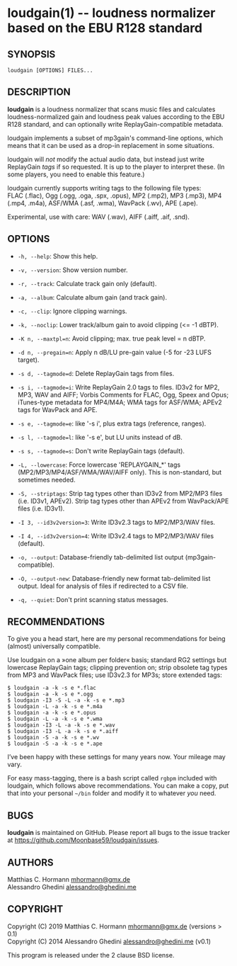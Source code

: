 loudgain(1) -- loudness normalizer based on the EBU R128 standard
=================================================================

## SYNOPSIS

`loudgain [OPTIONS] FILES...`

## DESCRIPTION

**loudgain** is a loudness normalizer that scans music files and calculates
loudness-normalized gain and loudness peak values according to the EBU R128
standard, and can optionally write ReplayGain-compatible metadata.

loudgain implements a subset of mp3gain's command-line options, which means that
it can be used as a drop-in replacement in some situations.

loudgain will _not_ modify the actual audio data, but instead just
write ReplayGain _tags_ if so requested. It is up to the player to interpret
these. (In some players, you need to enable this feature.)

loudgain currently supports writing tags to the following file types:  
FLAC (.flac), Ogg (.ogg, .oga, .spx, .opus), MP2 (.mp2), MP3 (.mp3), MP4 (.mp4, .m4a),
ASF/WMA (.asf, .wma), WavPack (.wv), APE (.ape).

Experimental, use with care: WAV (.wav), AIFF (.aiff, .aif, .snd).


## OPTIONS

* `-h, --help`:
  Show this help.

* `-v, --version`:
  Show version number.

* `-r, --track`:
  Calculate track gain only (default).

* `-a, --album`:
  Calculate album gain (and track gain).

* `-c, --clip`:
  Ignore clipping warnings.

* `-k, --noclip`:
  Lower track/album gain to avoid clipping (<= -1 dBTP).

* `-K n, --maxtpl=n`:
  Avoid clipping; max. true peak level = n dBTP.

* `-d n, --pregain=n`:
  Apply n dB/LU pre-gain value (-5 for -23 LUFS target).

* `-s d, --tagmode=d`:
  Delete ReplayGain tags from files.

* `-s i, --tagmode=i`:
  Write ReplayGain 2.0 tags to files. ID3v2 for MP2, MP3, WAV and AIFF; Vorbis
  Comments for FLAC, Ogg, Speex and Opus; iTunes-type metadata for MP4/M4A;
  WMA tags for ASF/WMA; APEv2 tags for WavPack and APE.

* `-s e, --tagmode=e`:
  like '-s i', plus extra tags (reference, ranges).

* `-s l, --tagmode=l`:
  like '-s e', but LU units instead of dB.

* `-s s, --tagmode=s`:
  Don't write ReplayGain tags (default).

* `-L, --lowercase`:
  Force lowercase 'REPLAYGAIN_*' tags (MP2/MP3/MP4/ASF/WMA/WAV/AIFF only).
  This is non-standard, but sometimes needed.

* `-S, --striptags`:
  Strip tag types other than ID3v2 from MP2/MP3 files (i.e. ID3v1, APEv2).
  Strip tag types other than APEv2 from WavPack/APE files (i.e. ID3v1).

* `-I 3, --id3v2version=3`:
  Write ID3v2.3 tags to MP2/MP3/WAV files.

* `-I 4, --id3v2version=4`:
  Write ID3v2.4 tags to MP2/MP3/WAV files (default).

* `-o, --output`:
  Database-friendly tab-delimited list output (mp3gain-compatible).

* `-O, --output-new`:
  Database-friendly new format tab-delimited list output. Ideal for analysis
  of files if redirected to a CSV file.

* `-q, --quiet`:
  Don't print scanning status messages.


## RECOMMENDATIONS

To give you a head start, here are my personal recommendations for being (almost)
universally compatible.

Use loudgain on a »one album per folder« basis; standard RG2 settings but
lowercase ReplayGain tags; clipping prevention on; strip obsolete tag types
from MP3 and WavPack files; use ID3v2.3 for MP3s; store extended tags:

    $ loudgain -a -k -s e *.flac
    $ loudgain -a -k -s e *.ogg
    $ loudgain -I3 -S -L -a -k -s e *.mp3
    $ loudgain -L -a -k -s e *.m4a
    $ loudgain -a -k -s e *.opus
    $ loudgain -L -a -k -s e *.wma
    $ loudgain -I3 -L -a -k -s e *.wav
    $ loudgain -I3 -L -a -k -s e *.aiff
    $ loudgain -S -a -k -s e *.wv
    $ loudgain -S -a -k -s e *.ape

I’ve been happy with these settings for many years now. Your mileage may vary.

For easy mass-tagging, there is a bash script called `rgbpm` included with loudgain,
which follows above recommendations. You can make a copy, put that into your
personal `~/bin` folder and modify it to whatever _you_ need.


## BUGS

**loudgain** is maintained on GitHub. Please report all bugs to the issue tracker
at https://github.com/Moonbase59/loudgain/issues.


## AUTHORS

Matthias C. Hormann <mhormann@gmx.de>  
Alessandro Ghedini <alessandro@ghedini.me>


## COPYRIGHT

Copyright (C) 2019 Matthias C. Hormann <mhormann@gmx.de> (versions > 0.1)  
Copyright (C) 2014 Alessandro Ghedini <alessandro@ghedini.me> (v0.1)

This program is released under the 2 clause BSD license.
